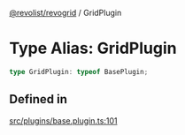 [@revolist/revogrid](README.md) / GridPlugin

# Type Alias: GridPlugin

```ts
type GridPlugin: typeof BasePlugin;
```

## Defined in

[src/plugins/base.plugin.ts:101](https://github.com/revolist/revogrid/blob/2a9402fdf050fa45d175b041168181a63cd72777/src/plugins/base.plugin.ts#L101)
